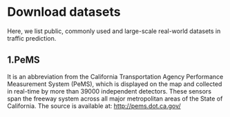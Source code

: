 Download datasets
====

Here, we list public, commonly used and large-scale real-world datasets in traffic prediction.<br>

1.PeMS
----
It is an abbreviation from the California Transportation Agency Performance Measurement System (PeMS), which is displayed on the map and collected in real-time by more than 39000 independent detectors. These sensors span the freeway system across all major metropolitan areas of the State of California. The source is available at: http://pems.dot.ca.gov/

